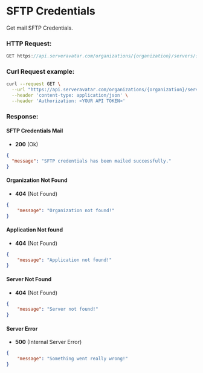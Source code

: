 # SFTP Credentials

Get mail SFTP Credentials.

### HTTP Request:

```js
GET https://api.serveravatar.com/organizations/{organization}/servers/{server}/applications/{application}/sftp
```

### Curl Request example:

```sh
curl --request GET \
  --url "https://api.serveravatar.com/organizations/{organization}/servers/{server}/applications/{application}/sftp" \
  --header 'content-type: application/json' \
  --header 'Authorization: <YOUR API TOKEN>'
```

### Response:

#### SFTP Credentials Mail
- __200__ (Ok)

``` json
{
  "message": "SFTP credentials has been mailed successfully."
}
```

#### Organization Not Found
- __404__ (Not Found)

```json
{
    "message": "Organization not found!"
}
```

#### Application Not found
- __404__ (Not Found)

```json
{
    "message": "Application not found!"
}
```

#### Server Not Found
- __404__ (Not Found)

```json
{
    "message": "Server not found!"
}
```

#### Server Error
- __500__ (Internal Server Error)

```json
{
    "message": "Something went really wrong!"
}
```